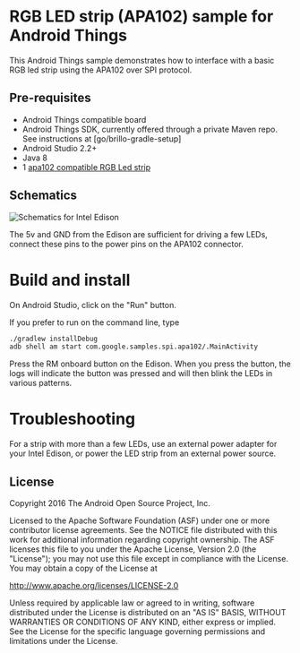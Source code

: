 RGB LED strip (APA102) sample for Android Things
================================================

This Android Things sample demonstrates how to interface with a basic 
RGB led strip using the APA102 over SPI protocol.


Pre-requisites
--------------

- Android Things compatible board
- Android Things SDK, currently offered through a private Maven repo. See
  instructions at [go/brillo-gradle-setup]
- Android Studio 2.2+
- Java 8
- 1 [apa102 compatible RGB Led strip](https://www.adafruit.com/product/2241)


Schematics
----------

![Schematics for Intel Edison](SPI_edison.png)

The 5v and GND from the Edison are sufficient for driving a few LEDs,
connect these pins to the power pins on the APA102 connector.


Build and install
=================

On Android Studio, click on the "Run" button.

If you prefer to run on the command line, type

```bash
./gradlew installDebug
adb shell am start com.google.samples.spi.apa102/.MainActivity
```

Press the RM onboard button on the Edison. 
When you press the button, the logs will indicate
the button was pressed and will then blink the LEDs in various patterns.


Troubleshooting
=================

For a strip with more than a few LEDs, use an external power adapter for your
Intel Edison, or power the LED strip from an external power source.


License
-------

Copyright 2016 The Android Open Source Project, Inc.

Licensed to the Apache Software Foundation (ASF) under one or more contributor
license agreements.  See the NOTICE file distributed with this work for
additional information regarding copyright ownership.  The ASF licenses this
file to you under the Apache License, Version 2.0 (the "License"); you may not
use this file except in compliance with the License.  You may obtain a copy of
the License at

  http://www.apache.org/licenses/LICENSE-2.0

  Unless required by applicable law or agreed to in writing, software
  distributed under the License is distributed on an "AS IS" BASIS, WITHOUT
  WARRANTIES OR CONDITIONS OF ANY KIND, either express or implied.  See the
  License for the specific language governing permissions and limitations under
  the License.
